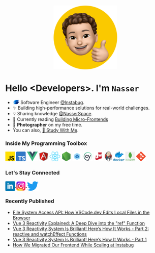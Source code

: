 <p align="center">
<img src="icons/me.png" width="200" height="200" />
</p>

# Hello \<Developers\>. I'm `Nasser`  

* <img src="icons/instabug.png" width="20" draggable="false"> Software Engineer <a href="https://instabug.com/"> @Instabug</a>.
* ✨ Building high-performance solutions for real-world challenges.
* 💡 Sharing knowledge [@NasserSpace](https://nasserspace.hashnode.dev/).
* 📕 Currently reading [Building Micro-Frontends](https://www.oreilly.com/library/view/building-micro-frontends/9781492082989/)
* 📸 **Photographer** on my free time.
* You can also, [🎒 Study With Me](https://nasserspace.notion.site/3cd59d30e12a4349949270ff696c9e5b).

### Inside My Programming Toolbox

<code><img height="30" src="icons/js.png"></code>
<code><img height="30" src="icons/ts.png"></code>
<code><img height="30" src="icons/vue.png"></code>
<code><img height="30" src="icons/angular.png"></code>
<code><img height="30" src="icons/react.png"></code>
<code><img height="30" src="icons/node.png"></code>
<code><img height="30" src="icons/webpack.png"></code>
<code><img height="30" src="icons/cypress.png"></code>
<code><img height="30" src="icons/jest.webp"></code>
<code><img height="30" src="icons/jenkins.png"></code>
<code><img height="30" src="icons/docker.png"></code>
<code><img height="30" src="icons/mongo.png"></code>
<code><img height="30" src="icons/git.png"></code>

### Let's Stay Connected
<p align="left">
  <a href="https://www.linkedin.com/in/nasserahmed009/" target="blank">
    <img align="center" src="icons/linkedin.png" alt="Ahmed Nasser" height="30" />
  </a>
  <a href="https://instagram.com/nasser_ahmed009" target="blank">
    <img align="center" src="icons/instagram.png" alt="nasser_ahmed009" height="30"/>
  </a>
  <a href="https://twitter.com/nasser_ahmed009" target="blank">
    <img align="center" src="icons/twitter.png" alt="nasser_ahmed009" height="30"/>
  </a>
</p>

### Recently Published
* [File System Access API: How VSCode.dev Edits Local Files in the Browser](https://nasserspace.hashnode.dev/vscode-file-system-access-api)
* [Vue 3 Reactivity Explained: A Deep Dive into the "ref" Function](https://nasserspace.hashnode.dev/deep-dive-into-vue-3-ref-function)
* [Vue 3 Reactivity System Is Brilliant! Here’s How It Works - Part 2: reactive and watchEffect Functions](https://nasserspace.hashnode.dev/vue3-reactivity-building-reactive-watcheffect-functions)
* [Vue 3 Reactivity System Is Brilliant! Here’s How It Works - Part 1](https://nasserspace.hashnode.dev/vue-3-reactivity-building-trigger-function)
* [How We Migrated Our Frontend While Scaling at Instabug](https://www.instabug.com/blog/how-we-migrated-our-front-end-while-scaling-at-instabug)


